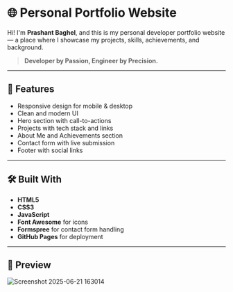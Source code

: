 # 🌐 Personal Portfolio Website

Hi! I'm **Prashant Baghel**, and this is my personal developer portfolio website — a place where I showcase my projects, skills, achievements, and background.

> **Developer by Passion, Engineer by Precision.**

---

## 🚀 Features

- Responsive design for mobile & desktop
- Clean and modern UI
- Hero section with call-to-actions
- Projects with tech stack and links
- About Me and Achievements section
- Contact form with live submission
- Footer with social links

---

## 🛠️ Built With

- **HTML5**
- **CSS3**
- **JavaScript**
- **Font Awesome** for icons
- **Formspree** for contact form handling
- **GitHub Pages** for deployment

---

## 📸 Preview

![Screenshot 2025-06-21 163014](https://github.com/user-attachments/assets/9a08a642-a0b3-42ef-8735-4ccbb82a6008)



